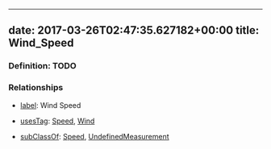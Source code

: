 
---
date: 2017-03-26T02:47:35.627182+00:00
title: Wind_Speed
---
### Definition: TODO

### Relationships

* [label](http://www.w3.org/2000/01/rdf-schema#label): Wind Speed

* [usesTag](https://brickschema.org/schema/1.0/BrickFrame#usesTag): [Speed](https://brickschema.org/schema/1.0/BrickTag#Speed), [Wind](https://brickschema.org/schema/1.0/BrickTag#Wind)

* [subClassOf](http://www.w3.org/2000/01/rdf-schema#subClassOf): [Speed](https://brickschema.org/schema/1.0/Brick#Speed), [UndefinedMeasurement](https://brickschema.org/schema/1.0/Brick#UndefinedMeasurement)
